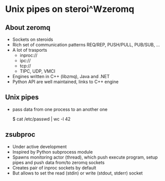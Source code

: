 # Unix pipes on steroi^Wzeromq

## About zeromq

 * Sockets on steroids
 * Rich set of communication patterns
   REQ/REP, PUSH/PULL, PUB/SUB, ...
 * A lot of trasports
   + inproc://
   + ipc://
   + tcp://
   + TIPC, UDP, VMCI
 * Engines written in C++ (libzmq), Java and .NET
 * Python API are well maintained, links to C++ engine

## Unix pipes

 * pass data from one process to an another one

   $ cat /etc/passwd | wc -l
   42

## zsubproc

 * Under active development
 * Inspired by Python subprocess module
 * Spawns monitoring actor (thread), which push
   execute program, setup pipes and push data
   from/to zeromq sockets
 * Creates pair of inproc sockets by default
 * But allows to set the read (stdin) or
   write (stdout, stderr) socket
